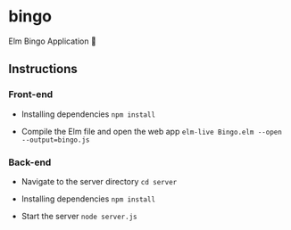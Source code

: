 # bingo
Elm Bingo Application 🎰


## Instructions

### Front-end

* Installing dependencies `npm install`

* Compile the Elm file and open the web app `elm-live Bingo.elm --open --output=bingo.js`

### Back-end

* Navigate to the server directory `cd server`

* Installing dependencies `npm install`

* Start the server `node server.js`
